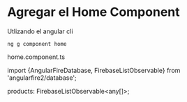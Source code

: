 # Agregar el Home Component

Utlizando el angular cli

`ng g component home`

home.component.ts

import {AngularFireDatabase, FirebaseListObservable} from 'angularfire2/database';

products: FirebaseListObservable&lt;any\[\]&gt;;

